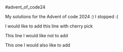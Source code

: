 #advent_of_code24

My solutions for the Advent of code 2024 :)
I stopped :(

I would like to add this line with cherry pick

This line I would like not to add

This one I would also like to add 
